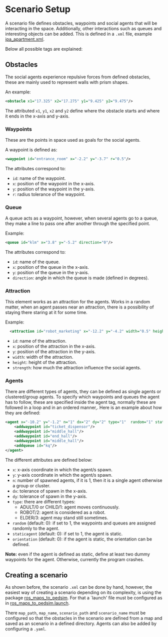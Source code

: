 # Scenario Setup

A scenario file defines obstacles, waypoints and social agents that will be interacting in the space. Additionally, other interactions such as queues and interesting objects can be added. This is defined in a `.xml` file, example [ipa_apartment.xml](../pedsim_simulator/scenarios/ipa_apartment.xml).

Below all possible tags are explained:

## Obstacles

The social agents experience repulsive forces from defined obstacles, these are mainly used to represent walls with prism shapes.

An example:

```xml
<obstacle x1="17.325" x2="17.275" y1="9.425" y2="9.475"/>
```

The attributed `x1`, `y1`, `x2` and `y2` define where the obstacle starts and where it ends in the x-axis and y-axis.

### Waypoints

These are the points in space used as goals for the social agents.

A waypoint is defined as:

```xml
<waypoint id="entrance_room" x="-2.2" y="-3.7" r="0.5"/>
```

The attributes correspond to:

- `id`: name of the waypoint.
- `x`: position of the waypoint in the x-axis.
- `y`: position of the waypoint in the y-axis.
- `r`: radius tolerance of the waypoint.

### Queue

A queue acts as a waypoint, however, when several agents go to a queue, they make a line to pass one after another through the specified point.

Example:

```xml
<queue id="klm" x="3.8" y="-5.2" direction="0"/>
```

The attributes correspond to:

- `id`: name of the queue.
- `x`: position of the queue in the x-axis.
- `y`: position of the queue in the y-axis.
- `direction`: angle in which the queue is made (defined in degrees).

### Attraction

This element works as an attraction for the agents. Works in a random matter, when an agent passes near an attraction, there is a possibility of staying there staring at it for some time.

Example:

```xml
  <attraction id="robot_marketing" x="-12.2" y="-4.2" width="0.5" height="0.5" strength="2"/>
```

- `id`: name of the attraction.
- `x`: position of the attraction in the x-axis.
- `y`: position of the attraction in the y-axis.
- `width`: width of the attraction.
- `height`: height of the attraction.
- `strength`: how much the attraction influence the social agents.

### Agents

There are different types of agents, they can be defined as single agents or clustered/group agents. To specify which waypoints and queues the agent has to follow, these are specified inside the agent tag, normally these are followed in a loop and in an ordered manner,. Here is an example about how they are defined:

```xml
<agent x="-10.2" y="-1.2" n="1" dx="2" dy="2" type="1"  random="1" staticagent="1" orientation="30">
    <addwaypoint id="ticket_dispensor"/>
    <addwaypoint id="middle_hall"/>
    <addwaypoint id="end_hall"/>
    <addwaypoint id="middle_hall"/>
    <addqueue id="kq"/>
</agent>
```

The different attributes are defined below:

- `x`: x-axis coordinate in which the agent/s spawn.
- `y`: y-axis coordinate in which the agent/s spawn.
- `n`: number of spawned agents, if it is 1, then it is a single agent otherwise a group or cluster.
- `dx`: tolerance of spawn in the x-axis.
- `dy`: tolerance of spawn in the y-axis.
- `type`: there are different types:
  - ADULT/0 or CHILD/1: agent moves continuously.
  - ROBOT/2: agent is considered as a robot.
  - ELDER/3: agent may stand still sometimes.
- `random` (default: 0): if set to 1, the waypoints and queues are assigned randomly to the agent.
- `staticagent` (default: 0): if set to 1, the agent is static.
- `orientation` (default: 0): if the agent is static, the orientation can be defined.

**Note:** even if the agent is defined as static, define at least two dummy waypoints for the agent. Otherwise, currently the program crashes.

## Creating a scenario

As shown before, the scenario `.xml` can be done by hand, however, the easiest way of creating a scenario depending on its complexity, is using the package [ros_maps_to_pedsim](https://github.com/CardiffUniversityComputationalRobotics/ros_maps_to_pedsim). For that a `launch' file must be configured as in [ros_maps_to_pedsim.launch](<[../pedsim_simulator/launch/ros_maps_to_pedsim.launch](https://github.com/CardiffUniversityComputationalRobotics/pedsim_ros/blob/noetic-devel/pedsim_simulator/launch/ros_maps_to_pedsim.launch)>).

There `map_path`, `map_name`, `scenario_path` and `scenario_name` must be configured so that the obstacles in the scenario are defined from a map and saved as an scenario in a defined directory. Agents can also be added by configuring a `.yaml`.
